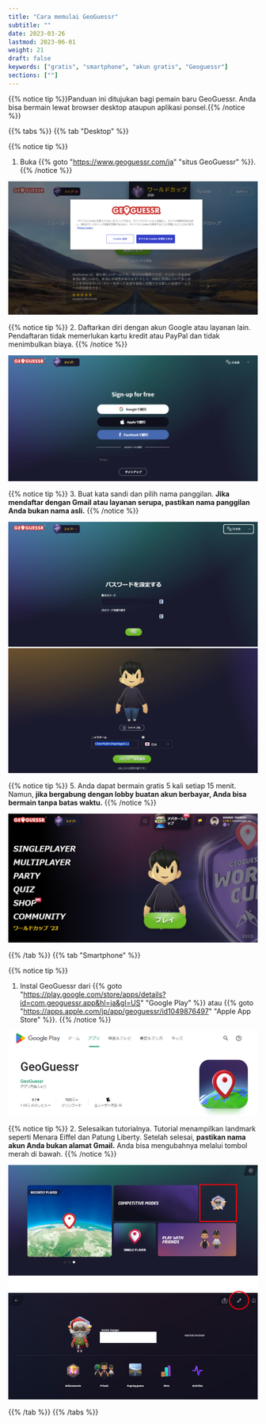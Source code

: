 ```yaml
---
title: "Cara memulai GeoGuessr"
subtitle: ""
date: 2023-03-26
lastmod: 2023-06-01
weight: 21
draft: false
keywords: ["gratis", "smartphone", "akun gratis", "Geoguessr"]
sections: [""]
---
```


{{% notice tip %}}Panduan ini ditujukan bagi pemain baru GeoGuessr. Anda bisa bermain lewat browser desktop ataupun aplikasi ponsel.{{% /notice %}}

{{% tabs %}}
{{% tab "Desktop" %}}

{{% notice tip %}}
1. Buka {{% goto "https://www.geoguessr.com/ja" "situs GeoGuessr" %}}.
{{% /notice %}}

<div class="googlemap-if" style="pointer-events: none;">
<img src="2023-10-15-00-08-36.png">
</div>


{{% notice tip %}}
2. Daftarkan diri dengan akun Google atau layanan lain. Pendaftaran tidak memerlukan kartu kredit atau PayPal dan tidak menimbulkan biaya.
{{% /notice %}}

<div class="googlemap-if" style="pointer-events: none;">
<img src="2023-10-15-00-11-39.png">
</div>

{{% notice tip %}}
3. Buat kata sandi dan pilih nama panggilan. <span style="font-weight:bold;">Jika mendaftar dengan Gmail atau layanan serupa, pastikan nama panggilan Anda bukan nama asli.</span>
{{% /notice %}}

<div class="googlemap-if no-margin" style="pointer-events: none;">
<img src="2023-10-15-00-16-30.png">
<img src="2023-10-15-00-18-58.png">
</div>

{{% notice tip %}}
5. Anda dapat bermain gratis 5 kali setiap 15 menit. Namun, <span style="font-weight:bold;">jika bergabung dengan lobby buatan akun berbayar, Anda bisa bermain tanpa batas waktu.</span>
{{% /notice %}}

<div class="googlemap-if" style="pointer-events: none;">
<img src="2023-10-15-00-20-13.png">
</div>

{{% /tab %}}
{{% tab "Smartphone" %}}

{{% notice tip %}}
1. Instal GeoGuessr dari {{% goto "https://play.google.com/store/apps/details?id=com.geoguessr.app&hl=ja&gl=US" "Google Play" %}} atau {{% goto "https://apps.apple.com/jp/app/geoguessr/id1049876497" "Apple App Store" %}}.
{{% /notice %}}

<div class="googlemap-if" style="pointer-events: none;">
<img src="2023-10-15-00-32-34.png">
</div>


{{% notice tip %}}
2. Selesaikan tutorialnya. Tutorial menampilkan landmark seperti Menara Eiffel dan Patung Liberty. Setelah selesai, <span style="font-weight:bold;">pastikan nama akun Anda bukan alamat Gmail.</span> Anda bisa mengubahnya melalui tombol merah di bawah.
{{% /notice %}}
<div class="googlemap-if" style="pointer-events: none;">
<img src="2023-10-15-00-44-25.png">
</div>


{{% /tab %}}
{{% /tabs %}}
